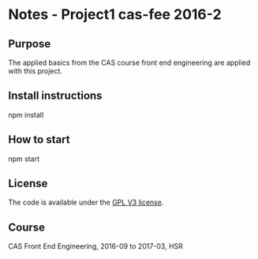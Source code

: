 # Notes - Project1 cas-fee 2016-2

## Purpose
The applied basics from the CAS course front end engineering are applied with this project.

## Install instructions
npm install

## How to start
npm start

## License
The code is available under the [GPL V3 license](LICENSE).

## Course
CAS Front End Engineering, 2016-09 to 2017-03, HSR
